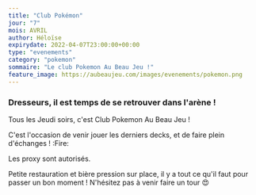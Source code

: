 ```yaml
---
title: "Club Pokémon"
jour: "7"
mois: AVRIL
author: Héloïse
expirydate: 2022-04-07T23:00:00+00:00
type: "evenements"
category: "pokemon"
sommaire: "Le club Pokemon Au Beau Jeu !"
feature_image: https://aubeaujeu.com/images/evenements/pokemon.png
---
```

### Dresseurs, il est temps de se retrouver dans l'arène !

Tous les Jeudi soirs, c'est Club Pokemon Au Beau Jeu !

C'est l'occasion de venir jouer les derniers decks, et de faire plein d'échanges ! :Fire:

Les proxy sont autorisés.

Petite restauration et bière pression sur place, il y a tout ce qu'il faut pour passer un bon moment ! N'hésitez pas à venir faire un tour :heart_eyes:
